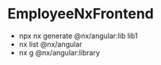 # EmployeeNxFrontend

- npx nx generate @nx/angular:lib lib1
- nx list @nx/angular
- nx g @nx/angular:library